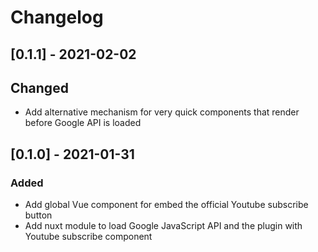 # Changelog

## [0.1.1] - 2021-02-02
## Changed

- Add alternative mechanism for very quick components that render before Google API is loaded
## [0.1.0] - 2021-01-31
### Added

- Add global Vue component for embed the official Youtube subscribe button
- Add nuxt module to load Google JavaScript API and the plugin with Youtube subscribe component
